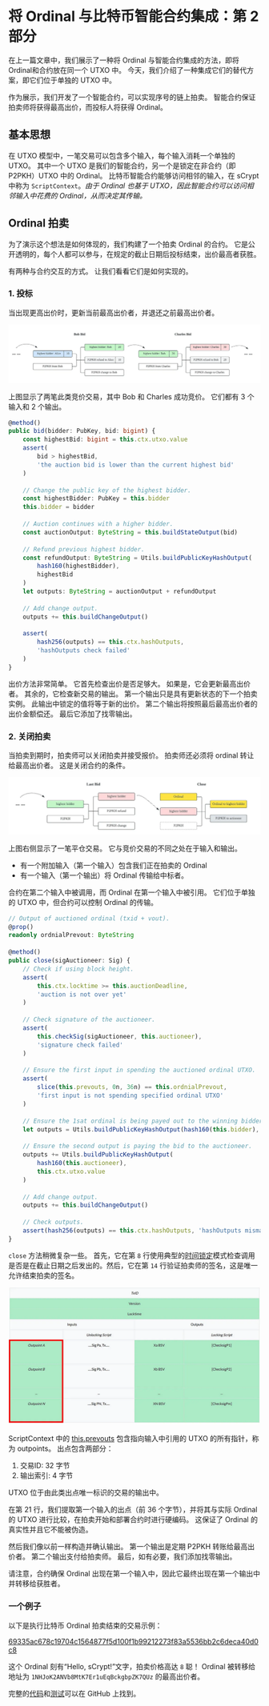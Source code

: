 # 将 Ordinal 与比特币智能合约集成：第 2 部分

在上一篇文章中，我们展示了一种将 Ordinal 与智能合约集成的方法，即将Ordinal和合约放在同一个 UTXO 中。 今天，我们介绍了一种集成它们的替代方案，即它们位于单独的 UTXO 中。

作为展示，我们开发了一个智能合约，可以实现序号的链上拍卖。 智能合约保证拍卖师将获得最高出价，而投标人将获得 Ordinal。

## 基本思想

在 UTXO 模型中，一笔交易可以包含多个输入，每个输入消耗一个单独的 UTXO。 其中一个 UTXO 是我们的智能合约，另一个是锁定在非合约（即 P2PKH）UTXO 中的 Ordinal。 比特币智能合约能够访问相邻的输入，在 sCrypt 中称为 `ScriptContext`。*由于 Ordinal 也基于 UTXO，因此智能合约可以访问相邻输入中花费的 Ordinal，从而决定其传输。*

## Ordinal 拍卖

为了演示这个想法是如何体现的，我们构建了一个拍卖 Ordinal 的合约。 它是公开透明的，每个人都可以参与，在规定的截止日期后投标结束，出价最高者获胜。

有两种与合约交互的方式。 让我们看看它们是如何实现的。

### 1. 投标

当出现更高出价时，更新当前最高出价者，并退还之前最高出价者。

![](./1.webp)

上图显示了两笔此类竞价交易，其中 Bob 和 Charles 成功竞价。 它们都有 3 个输入和 2 个输出。


```ts
@method()
public bid(bidder: PubKey, bid: bigint) {
    const highestBid: bigint = this.ctx.utxo.value
    assert(
        bid > highestBid,
        'the auction bid is lower than the current highest bid'
    )

    // Change the public key of the highest bidder.
    const highestBidder: PubKey = this.bidder
    this.bidder = bidder

    // Auction continues with a higher bidder.
    const auctionOutput: ByteString = this.buildStateOutput(bid)

    // Refund previous highest bidder.
    const refundOutput: ByteString = Utils.buildPublicKeyHashOutput(
        hash160(highestBidder),
        highestBid
    )
    let outputs: ByteString = auctionOutput + refundOutput

    // Add change output.
    outputs += this.buildChangeOutput()

    assert(
        hash256(outputs) == this.ctx.hashOutputs,
        'hashOutputs check failed'
    )
}
```


出价方法非常简单。 它首先检查出价是否足够大。 如果是，它会更新最高出价者。 其余的，它检查新交易的输出。 第一个输出只是具有更新状态的下一个拍卖实例。 此输出中锁定的值将等于新的出价。 第二个输出将按照最后最高出价者的出价金额偿还。 最后它添加了找零输出。

### 2. 关闭拍卖

当拍卖到期时，拍卖师可以关闭拍卖并接受报价。 拍卖师还必须将 ordinal 转让给最高出价者。 这是关闭合约的条件。

![](./2.webp)

上图右侧显示了一笔平仓交易。 它与竞价交易的不同之处在于输入和输出。

- 有一个附加输入（第一个输入）包含我们正在拍卖的 Ordinal
- 有一个输入（第一个输出）将 Ordinal 传输给中标者。

合约在第二个输入中被调用，而 Ordinal 在第一个输入中被引用。 它们位于单独的 UTXO 中，但合约可以控制 Ordinal 的传输。

```ts
// Output of auctioned ordinal (txid + vout).
@prop()
readonly ordnialPrevout: ByteString
    
@method()
public close(sigAuctioneer: Sig) {
    // Check if using block height.
    assert(
        this.ctx.locktime >= this.auctionDeadline,
        'auction is not over yet'
    )

    // Check signature of the auctioneer.
    assert(
        this.checkSig(sigAuctioneer, this.auctioneer),
        'signature check failed'
    )

    // Ensure the first input in spending the auctioned ordinal UTXO.
    assert(
        slice(this.prevouts, 0n, 36n) == this.ordnialPrevout,
        'first input is not spending specified ordinal UTXO'
    )

    // Ensure the 1sat ordinal is being payed out to the winning bidder.
    let outputs = Utils.buildPublicKeyHashOutput(hash160(this.bidder), 1n)

    // Ensure the second output is paying the bid to the auctioneer.
    outputs += Utils.buildPublicKeyHashOutput(
        hash160(this.auctioneer),
        this.ctx.utxo.value
    )

    // Add change output.
    outputs += this.buildChangeOutput()

    // Check outputs.
    assert(hash256(outputs) == this.ctx.hashOutputs, 'hashOutputs mismatch')
}
```

`close` 方法稍微复杂一些。 首先，它在第 `8` 行使用典型的[时间锁定](https://docs.scrypt.io/tutorials/timeLock)模式检查调用是否是在截止日期之后发出的。然后，它在第 `14` 行验证拍卖师的签名，这是唯一允许结束拍卖的签名。

![](./3.webp)

ScriptContext 中的 [this.prevouts](https://docs.scrypt.io/how-to-write-a-contract/scriptcontext/#prevouts) 包含指向输入中引用的 UTXO 的所有指针，称为 outpoints。 出点包含两部分：

1. 交易ID: 32 字节
2. 输出索引: 4 字节

UTXO 位于由此类出点唯一标识的交易的输出中。

在第 21 行，我们提取第一个输入的出点（前 36 个字节），并将其与实际 Ordinal 的 UTXO 进行比较，在拍卖开始和部署合约时进行硬编码。 这保证了 Ordinal 的真实性并且它不能被伪造。

然后我们像以前一样构造并确认输出。 第一个输出是定期 P2PKH 转账给最高出价者。 第二个输出支付给拍卖师。 最后，如有必要，我们添加找零输出。

请注意，合约确保 Ordinal 出现在第一个输入中，因此它最终出现在第一个输出中并转移给获胜者。

### 一个例子
以下是执行比特币 Ordinal 拍卖结束的交易示例：

[69335ac678c19704c1564877f5d100f1b99212273f83a5536bb2c6deca40d0c8](https://whatsonchain.com/tx/69335ac678c19704c1564877f5d100f1b99212273f83a5536bb2c6deca40d0c8)

这个 Ordinal 刻有“Hello, sCrypt!”文字，拍卖价格高达 `8` 聪！  Ordinal 被转移给地址为 `1NHJoK2ANVb8MtK7Er1uEqBckgbpZK7QUz` 的最高出价者。

完整的[代码](https://github.com/sCrypt-Inc/boilerplate/blob/master/src/contracts/ordinalAuction.ts)和[测试](https://github.com/sCrypt-Inc/boilerplate/blob/master/tests/ordinalAuction.test.ts)可以在 GitHub 上找到。
